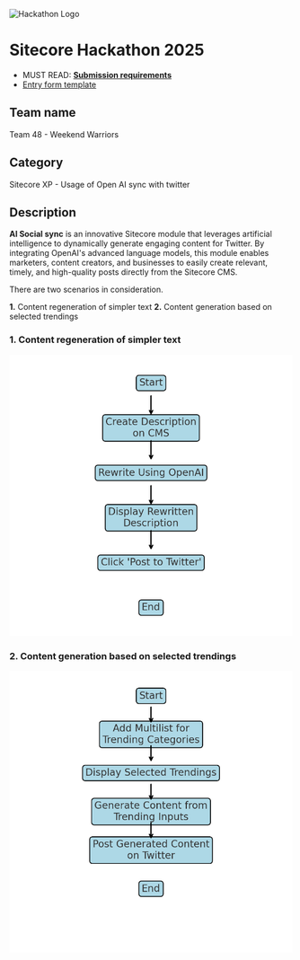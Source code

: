 ![Hackathon Logo](docs/images/hackathon.png?raw=true "Hackathon Logo")
# Sitecore Hackathon 2025

- MUST READ: **[Submission requirements](SUBMISSION_REQUIREMENTS.md)**
- [Entry form template](ENTRYFORM.md)
  
## Team name

Team 48 - Weekend Warriors

## Category

Sitecore XP - Usage of Open AI sync with twitter

## Description

**AI Social sync** is an innovative Sitecore module that leverages artificial intelligence to dynamically generate engaging content for Twitter. By integrating OpenAI's advanced language models, this module enables marketers, content creators, and businesses to easily create relevant, timely, and high-quality posts directly from the Sitecore CMS. 

There are two scenarios in consideration.

**1.** Content regeneration of simpler text
**2.** Content generation based on selected trendings

### 1. Content regeneration of simpler text

![Content rewrite](docs/diagrams/content_rewrite.png)

### 2. Content generation based on selected trendings

![Content generation](docs/diagrams/content_generate.png)


